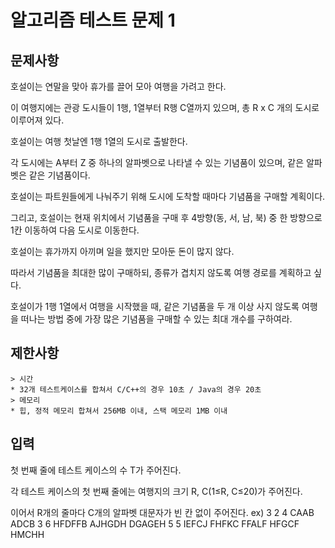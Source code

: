 # 알고리즘 테스트 문제 1
## 문제사항
호설이는 연말을 맞아 휴가를 끌어 모아 여행을 가려고 한다.

 

이 여행지에는 관광 도시들이 1행, 1열부터 R행 C열까지 있으며, 총 R x C 개의 도시로 이루어져 있다.

호설이는 여행 첫날엔 1행 1열의 도시로 출발한다.

각 도시에는 A부터 Z 중 하나의 알파벳으로 나타낼 수 있는 기념품이 있으며, 같은 알파벳은 같은 기념품이다.

 

호설이는 파트원들에게 나눠주기 위해 도시에 도착할 때마다 기념품을 구매할 계획이다.

그리고, 호설이는 현재 위치에서 기념품을 구매 후 4방향(동, 서, 남, 북) 중 한 방향으로 1칸 이동하여 다음 도시로 이동한다.

 

호설이는 휴가까지 아끼며 일을 했지만 모아둔 돈이 많지 않다.

따라서 기념품을 최대한 많이 구매하되, 종류가 겹치지 않도록 여행 경로를 계획하고 싶다.

 

호설이가 1행 1열에서 여행을 시작했을 때, 같은 기념품을 두 개 이상 사지 않도록 여행을 떠나는 방법 중에 가장 많은 기념품을 구매할 수 있는 최대 개수를 구하여라.

## 제한사항
    > 시간
    * 32개 테스트케이스를 합쳐서 C/C++의 경우 10초 / Java의 경우 20초
    > 메모리
    * 힙, 정적 메모리 합쳐서 256MB 이내, 스택 메모리 1MB 이내

## 입력
첫 번째 줄에 테스트 케이스의 수 T가 주어진다.


각 테스트 케이스의 첫 번째 줄에는 여행지의 크기 R, C(1≤R, C≤20)가 주어진다.


이어서 R개의 줄마다 C개의 알파벳 대문자가 빈 칸 없이 주어진다.
ex)
3
2 4
CAAB
ADCB
3 6
HFDFFB
AJHGDH
DGAGEH
5 5
IEFCJ
FHFKC
FFALF
HFGCF
HMCHH



